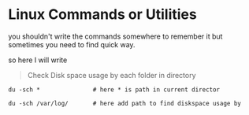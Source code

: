 # Linux Commands or Utilities

you shouldn't write the commands somewhere to remember it but sometimes you need to find quick way.

so here I will write


> Check Disk space usage by each folder in directory

```
du -sch *               # here * is path in current director
```

```
du -sch /var/log/       # here add path to find diskspace usage by
```